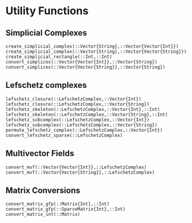 # Utility Functions

## Simplicial Complexes

```@docs
create_simplicial_complex(::Vector{String},::Vector{Vector{Int}})
create_simplicial_complex(::Vector{String},::Vector{Vector{String}})
create_simplicial_rectangle(::Int,::Int)
convert_simplices(::Vector{Vector{Int}},::Vector{String})
convert_simplices(::Vector{Vector{String}},::Vector{String})
```

## Lefschetz complexes

```@docs
lefschetz_closure(::LefschetzComplex,::Vector{Int})
lefschetz_closure(::LefschetzComplex,::Vector{String})
lefschetz_skeleton(::LefschetzComplex,::Vector{Int},::Int)
lefschetz_skeleton(::LefschetzComplex,::Vector{String},::Int)
lefschetz_subcomplex(::LefschetzComplex,::Vector{Int})
lefschetz_subcomplex(::LefschetzComplex,::Vector{String})
permute_lefschetz_complex(::LefschetzComplex,::Vector{Int})
convert_lefschetz_sparse(::LefschetzComplex)
```

## Multivector Fields

```@docs
convert_mvf(::Vector{Vector{Int}},::LefschetzComplex)
convert_mvf(::Vector{Vector{String}},::LefschetzComplex)
```

## Matrix Conversions

```@docs
convert_matrix_gfp(::Matrix{Int},::Int)
convert_matrix_gfp(::SparseMatrix{Int},::Int)
convert_matrix_int(::Matrix)
```

